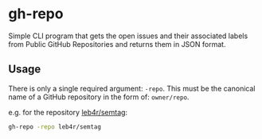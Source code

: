 # gh-repo

Simple CLI program that gets the open issues and their associated labels from Public GitHub Repositories and returns them in JSON format.

## Usage

There is only a single required argument: `-repo`. This must be the canonical name of a GitHub repository in the form of: `owner/repo`.

e.g. for the repository [leb4r/semtag](https://github.com/leb4r/semtag):

```bash
gh-repo -repo leb4r/semtag
```
